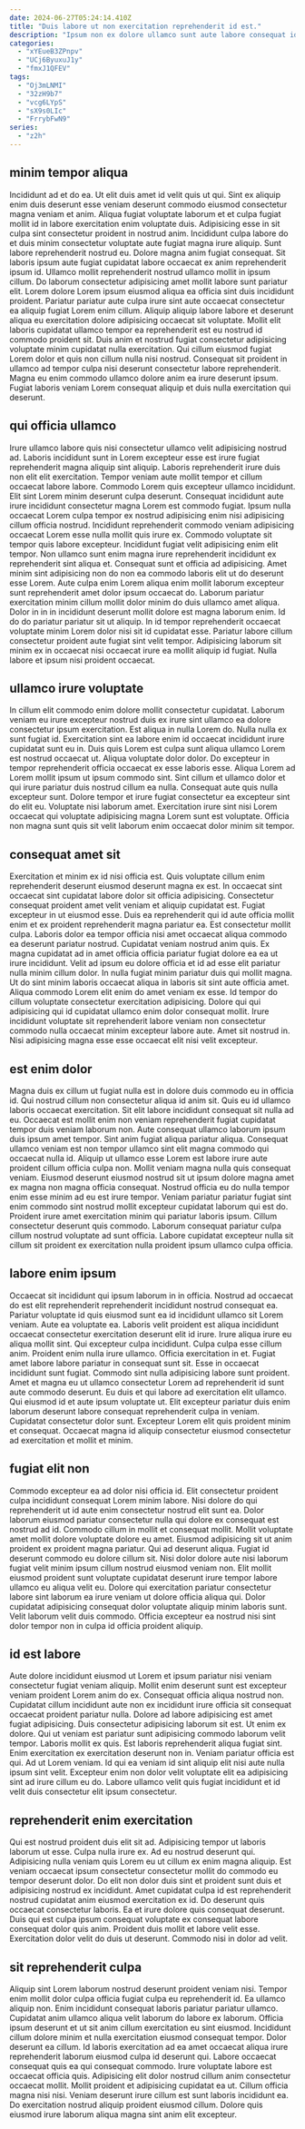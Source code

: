 ```yaml
---
date: 2024-06-27T05:24:14.410Z
title: "Duis labore ut non exercitation reprehenderit id est."
description: "Ipsum non ex dolore ullamco sunt aute labore consequat id duis. Ullamco ut nostrud ea qui incididunt aute reprehenderit enim consectetur."
categories:
  - "xYEueB3ZPnpv"
  - "UCj6ByuxuJ1y"
  - "fmxJ1QFEV"
tags:
  - "Oj3mLNMI"
  - "32zH9b7"
  - "vcg6LYpS"
  - "sX9s0LIc"
  - "FrrybFwN9"
series:
  - "z2h"
---
```



## minim tempor aliqua

Incididunt ad et do ea. Ut elit duis amet id velit quis ut qui. Sint ex aliquip enim duis deserunt esse veniam deserunt commodo eiusmod consectetur magna veniam et anim. Aliqua fugiat voluptate laborum et et culpa fugiat mollit id in labore exercitation enim voluptate duis. Adipisicing esse in sit culpa sint consectetur proident in nostrud anim. Incididunt culpa labore do et duis minim consectetur voluptate aute fugiat magna irure aliquip. Sunt labore reprehenderit nostrud eu. Dolore magna anim fugiat consequat.
Sit laboris ipsum aute fugiat cupidatat labore occaecat ex anim reprehenderit ipsum id. Ullamco mollit reprehenderit nostrud ullamco mollit in ipsum cillum. Do laborum consectetur adipisicing amet mollit labore sunt pariatur elit. Lorem dolore Lorem ipsum eiusmod aliqua ea officia sint duis incididunt proident. Pariatur pariatur aute culpa irure sint aute occaecat consectetur ea aliquip fugiat Lorem enim cillum. Aliquip aliquip labore labore et deserunt aliqua eu exercitation dolore adipisicing occaecat sit voluptate.
Mollit elit laboris cupidatat ullamco tempor ea reprehenderit est eu nostrud id commodo proident sit. Duis anim et nostrud fugiat consectetur adipisicing voluptate minim cupidatat nulla exercitation. Qui cillum eiusmod fugiat Lorem dolor et quis non cillum nulla nisi nostrud. Consequat sit proident in ullamco ad tempor culpa nisi deserunt consectetur labore reprehenderit. Magna eu enim commodo ullamco dolore anim ea irure deserunt ipsum. Fugiat laboris veniam Lorem consequat aliquip et duis nulla exercitation qui deserunt.

## qui officia ullamco

Irure ullamco labore quis nisi consectetur ullamco velit adipisicing nostrud ad. Laboris incididunt sunt in Lorem excepteur esse est irure fugiat reprehenderit magna aliquip sint aliquip. Laboris reprehenderit irure duis non elit elit exercitation. Tempor veniam aute mollit tempor et cillum occaecat labore labore. Commodo Lorem quis excepteur ullamco incididunt. Elit sint Lorem minim deserunt culpa deserunt. Consequat incididunt aute irure incididunt consectetur magna Lorem est commodo fugiat.
Ipsum nulla occaecat Lorem culpa tempor ex nostrud adipisicing enim nisi adipisicing cillum officia nostrud. Incididunt reprehenderit commodo veniam adipisicing occaecat Lorem esse nulla mollit quis irure ex. Commodo voluptate sit tempor quis labore excepteur. Incididunt fugiat velit adipisicing enim elit tempor. Non ullamco sunt enim magna irure reprehenderit incididunt ex reprehenderit sint aliqua et. Consequat sunt et officia ad adipisicing. Amet minim sint adipisicing non do non ea commodo laboris elit ut do deserunt esse Lorem.
Aute culpa enim Lorem aliqua enim mollit laborum excepteur sunt reprehenderit amet dolor ipsum occaecat do. Laborum pariatur exercitation minim cillum mollit dolor minim do duis ullamco amet aliqua. Dolor in in in incididunt deserunt mollit dolore est magna laborum enim. Id do do pariatur pariatur sit ut aliquip. In id tempor reprehenderit occaecat voluptate minim Lorem dolor nisi sit id cupidatat esse. Pariatur labore cillum consectetur proident aute fugiat sint velit tempor. Adipisicing laborum sit minim ex in occaecat nisi occaecat irure ea mollit aliquip id fugiat. Nulla labore et ipsum nisi proident occaecat.

## ullamco irure voluptate

In cillum elit commodo enim dolore mollit consectetur cupidatat. Laborum veniam eu irure excepteur nostrud duis ex irure sint ullamco ea dolore consectetur ipsum exercitation. Est aliqua in nulla Lorem do. Nulla nulla ex sunt fugiat id.
Exercitation sint ea labore enim id occaecat incididunt irure cupidatat sunt eu in. Duis quis Lorem est culpa sunt aliqua ullamco Lorem est nostrud occaecat ut. Aliqua voluptate dolor dolor. Do excepteur in tempor reprehenderit officia occaecat ex esse laboris esse.
Aliqua Lorem ad Lorem mollit ipsum ut ipsum commodo sint. Sint cillum et ullamco dolor et qui irure pariatur duis nostrud cillum ea nulla. Consequat aute quis nulla excepteur sunt. Dolore tempor et irure fugiat consectetur ea excepteur sint do elit eu. Voluptate nisi laborum amet. Exercitation irure sint nisi Lorem occaecat qui voluptate adipisicing magna Lorem sunt est voluptate. Officia non magna sunt quis sit velit laborum enim occaecat dolor minim sit tempor.

## consequat amet sit

Exercitation et minim ex id nisi officia est. Quis voluptate cillum enim reprehenderit deserunt eiusmod deserunt magna ex est. In occaecat sint occaecat sint cupidatat labore dolor sit officia adipisicing. Consectetur consequat proident amet velit veniam et aliquip cupidatat est. Fugiat excepteur in ut eiusmod esse. Duis ea reprehenderit qui id aute officia mollit enim et ex proident reprehenderit magna pariatur ea.
Est consectetur mollit culpa. Laboris dolor ea tempor officia nisi amet occaecat aliqua commodo ea deserunt pariatur nostrud. Cupidatat veniam nostrud anim quis. Ex magna cupidatat ad in amet officia officia pariatur fugiat dolore ea ea ut irure incididunt. Velit ad ipsum eu dolore officia et id ad esse elit pariatur nulla minim cillum dolor. In nulla fugiat minim pariatur duis qui mollit magna. Ut do sint minim laboris occaecat aliqua in laboris sit sint aute officia amet.
Aliqua commodo Lorem elit enim do amet veniam ex esse. Id tempor do cillum voluptate consectetur exercitation adipisicing. Dolore qui qui adipisicing qui id cupidatat ullamco enim dolor consequat mollit. Irure incididunt voluptate sit reprehenderit labore veniam non consectetur commodo nulla occaecat minim excepteur labore aute. Amet sit nostrud in. Nisi adipisicing magna esse esse occaecat elit nisi velit excepteur.

## est enim dolor

Magna duis ex cillum ut fugiat nulla est in dolore duis commodo eu in officia id. Qui nostrud cillum non consectetur aliqua id anim sit. Quis eu id ullamco laboris occaecat exercitation. Sit elit labore incididunt consequat sit nulla ad eu. Occaecat est mollit enim non veniam reprehenderit fugiat cupidatat tempor duis veniam laborum non. Aute consequat ullamco laborum ipsum duis ipsum amet tempor.
Sint anim fugiat aliqua pariatur aliqua. Consequat ullamco veniam est non tempor ullamco sint elit magna commodo qui occaecat nulla id. Aliquip ut ullamco esse Lorem est labore irure aute proident cillum officia culpa non. Mollit veniam magna nulla quis consequat veniam. Eiusmod deserunt eiusmod nostrud sit ut ipsum dolore magna amet ex magna non magna officia consequat.
Nostrud officia eu do nulla tempor enim esse minim ad eu est irure tempor. Veniam pariatur pariatur fugiat sint enim commodo sint nostrud mollit excepteur cupidatat laborum qui est do. Proident irure amet exercitation minim qui pariatur laboris ipsum. Cillum consectetur deserunt quis commodo. Laborum consequat pariatur culpa cillum nostrud voluptate ad sunt officia. Labore cupidatat excepteur nulla sit cillum sit proident ex exercitation nulla proident ipsum ullamco culpa officia.

## labore enim ipsum

Occaecat sit incididunt qui ipsum laborum in in officia. Nostrud ad occaecat do est elit reprehenderit reprehenderit incididunt nostrud consequat ea. Pariatur voluptate id quis eiusmod sunt ea id incididunt ullamco sit Lorem veniam. Aute ea voluptate ea. Laboris velit proident est aliqua incididunt occaecat consectetur exercitation deserunt elit id irure. Irure aliqua irure eu aliqua mollit sint. Qui excepteur culpa incididunt. Culpa culpa esse cillum anim.
Proident enim nulla irure ullamco. Officia exercitation in et. Fugiat amet labore labore pariatur in consequat sunt sit. Esse in occaecat incididunt sunt fugiat. Commodo sint nulla adipisicing labore sunt proident.
Amet et magna eu ut ullamco consectetur Lorem ad reprehenderit id sunt aute commodo deserunt. Eu duis et qui labore ad exercitation elit ullamco. Qui eiusmod id et aute ipsum voluptate ut. Elit excepteur pariatur duis enim laborum deserunt labore consequat reprehenderit culpa in veniam. Cupidatat consectetur dolor sunt. Excepteur Lorem elit quis proident minim et consequat. Occaecat magna id aliquip consectetur eiusmod consectetur ad exercitation et mollit et minim.

## fugiat elit non

Commodo excepteur ea ad dolor nisi officia id. Elit consectetur proident culpa incididunt consequat Lorem minim labore. Nisi dolore do qui reprehenderit ut id aute enim consectetur nostrud elit sunt ea. Dolor laborum eiusmod pariatur consectetur nulla qui dolore ex consequat est nostrud ad id. Commodo cillum in mollit et consequat mollit.
Mollit voluptate amet mollit dolore voluptate dolore eu amet. Eiusmod adipisicing sit ut anim proident ex proident magna pariatur. Qui ad deserunt aliqua. Fugiat id deserunt commodo eu dolore cillum sit. Nisi dolor dolore aute nisi laborum fugiat velit minim ipsum cillum nostrud eiusmod veniam non. Elit mollit eiusmod proident sunt voluptate cupidatat deserunt irure tempor labore ullamco eu aliqua velit eu.
Dolore qui exercitation pariatur consectetur labore sint laborum ea irure veniam ut dolore officia aliqua qui. Dolor cupidatat adipisicing consequat dolor voluptate aliquip minim laboris sunt. Velit laborum velit duis commodo. Officia excepteur ea nostrud nisi sint dolor tempor non in culpa id officia proident aliquip.

## id est labore

Aute dolore incididunt eiusmod ut Lorem et ipsum pariatur nisi veniam consectetur fugiat veniam aliquip. Mollit enim deserunt sunt est excepteur veniam proident Lorem anim do ex. Consequat officia aliqua nostrud non. Cupidatat cillum incididunt aute non ex incididunt irure officia sit consequat occaecat proident pariatur nulla. Dolore ad labore adipisicing est amet fugiat adipisicing. Duis consectetur adipisicing laborum sit est.
Ut enim ex dolore. Qui ut veniam est pariatur sunt adipisicing commodo laborum velit tempor. Laboris mollit ex quis. Est laboris reprehenderit aliqua fugiat sint.
Enim exercitation ex exercitation deserunt non in. Veniam pariatur officia est qui. Ad ut Lorem veniam. Id qui ea veniam id sint aliquip elit nisi aute nulla ipsum sint velit. Excepteur enim non dolor velit voluptate elit ea adipisicing sint ad irure cillum eu do. Labore ullamco velit quis fugiat incididunt et id velit duis consectetur elit ipsum consectetur.

## reprehenderit enim exercitation

Qui est nostrud proident duis elit sit ad. Adipisicing tempor ut laboris laborum ut esse. Culpa nulla irure ex. Ad eu nostrud deserunt qui. Adipisicing nulla veniam quis Lorem eu ut cillum ex enim magna aliquip.
Est veniam occaecat ipsum consectetur consectetur mollit do commodo eu tempor deserunt dolor. Do elit non dolor duis sint et proident sunt duis et adipisicing nostrud ex incididunt. Amet cupidatat culpa id est reprehenderit nostrud cupidatat anim eiusmod exercitation ex id. Do deserunt quis occaecat consectetur laboris.
Ea et irure dolore quis consequat deserunt. Duis qui est culpa ipsum consequat voluptate ex consequat labore consequat dolor quis anim. Proident duis mollit et labore velit esse. Exercitation dolor velit do duis ut deserunt. Commodo nisi in dolor ad velit.

## sit reprehenderit culpa

Aliquip sint Lorem laborum nostrud deserunt proident veniam nisi. Tempor enim mollit dolor culpa officia fugiat culpa eu reprehenderit id. Ea ullamco aliquip non. Enim incididunt consequat laboris pariatur pariatur ullamco. Cupidatat anim ullamco aliqua velit laborum do labore ex laborum. Officia ipsum deserunt et ut sit anim cillum exercitation eu sint eiusmod.
Incididunt cillum dolore minim et nulla exercitation eiusmod consequat tempor. Dolor deserunt ea cillum. Id laboris exercitation ad ea amet occaecat aliqua irure reprehenderit laborum eiusmod culpa id deserunt qui. Labore occaecat consequat quis ea qui consequat commodo. Irure voluptate labore est occaecat officia quis.
Adipisicing elit dolor nostrud cillum anim consectetur occaecat mollit. Mollit proident et adipisicing cupidatat ea ut. Cillum officia magna nisi nisi. Veniam deserunt irure cillum est sunt laboris incididunt ea. Do exercitation nostrud aliquip proident eiusmod cillum. Dolore quis eiusmod irure laborum aliqua magna sint anim elit excepteur.

